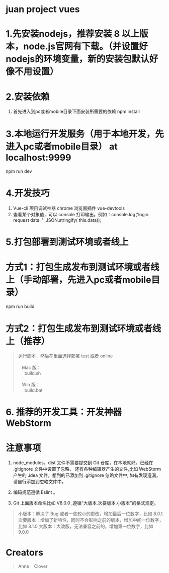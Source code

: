 # juan project vues

# 1.先安装nodejs，推荐安装 8 以上版本，node.js官网有下载。（并设置好nodejs的环境变量，新的安装包默认好像不用设置）

# 2.安装依赖
1. 首先进入到pc或者mobile目录下面安装所需要的依赖
npm install

# 3.本地运行开发服务（用于本地开发，先进入pc或者mobile目录） at localhost:9999
npm run dev

# 4.开发技巧
1. Vue-cli 项目调试神器 chrome 浏览器插件  vue-devtools
2. 查看某个对象值，可以 console 打印输出。例如：console.log('login request data: ' ,JSON.stringify( this.data));

# 5.打包部署到测试环境或者线上
# 方式1：打包生成发布到测试环境或者线上（手动部署，先进入pc或者mobile目录）
npm run build

# 方式2：打包生成发布到测试环境或者线上（推荐）
> 运行脚本，然后在里面选择部署 test 或者 online <br><br>
> &nbsp;&nbsp;  Mac 版：<br>
> &nbsp;&nbsp;&nbsp;&nbsp;  build.sh <br><br>
> &nbsp;&nbsp;  Win 版：<br>
> &nbsp;&nbsp;&nbsp;&nbsp;  build.bat

# 6. 推荐的开发工具：开发神器 WebStorm

# 注意事项
1. node_modules，dist 文件不需要提交到 Git 仓库，在本地就好。已经在 .gitignore 文件中设置了忽略，
还有各种编辑器产生的文件,比如 WebStorm 产生的 .idea 文件，想到的已添加到  .gitignore 忽略文件中,
如有发现遗漏，请自行添加到忽略文件中。

2. 编码规范遵循 Eslint 。

3. Git 上面版本命名比如 V8.0.0 ,遵循“大版本.次要版本.小版本”的格式规定。
> 小版本：解决了 Bug 或者一些较小的更改，增加最后一位数字，比如 8.0.1
> 次要版本：增加了新特性，同时不会影响之前的版本，增加中间一位数字，比如 8.1.0
> 大版本：大改版，无法兼容之前的，增加第一位数字，比如 9.0.0

# Creators 
> Anne  &nbsp;&nbsp;
> Clover